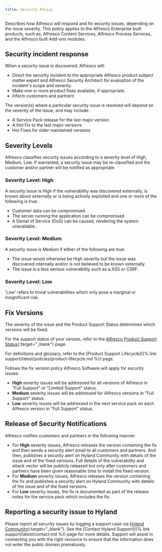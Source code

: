 ```yaml
---
title: Security Policy
---
```


Describes how Alfresco will respond and fix security issues, depending on the issue severity. This policy applies to the Alfresco Enterprise built products, such as, Alfresco Content Services, Alfresco Process Services, and the Alfresco built Add-ons modules.

## Security incident response

When a security issue is discovered, Alfresco will:

* Direct the security incident to the appropriate Alfresco product subject matter expert and Alfresco Security Architect for evaluation of the incident's scope and severity.
* Make one or more product fixes available, if appropriate.
* Inform customers and partners

The version(s) where a particular security issue is resolved will depend on the severity of the issue, and may include:

* A Service Pack release for the last major version
* A Hot Fix to the last major versions
* Hot Fixes for older maintained versions

## Severity Levels

Alfresco classifies security issues according to a severity level of High, Medium, Low. If warranted, a security issue may be re-classified and the customer and/or partner will be notified as appropriate.

### Severity Level: High

A security issue is High if the vulnerability was discovered externally, is known about externally or is being actively exploited and one or more of the following is true:

* Customer data can be compromised
* The server running the application can be compromised
* A Denial of Service (DoS) can be caused, rendering the system unavailable .

### Severity Level: Medium

A security issue is Medium if either of the following are true:

* The issue would otherwise be High severity but the issue was discovered internally and/or is not believed to be known externally
* The issue is a less serious vulnerability such as a XSS or CSRF.

### Severity Level: Low

'Low' refers to trivial vulnerabilities which only pose a marginal or insignificant risk.

## Fix Versions

The severity of the issue and the Product Support Status determines which versions will be fixed.

For the support status of your version, refer to the [Alfresco Product Support Status](https://www.alfresco.com/services/subscription/technical-support/product-support-status){:target="_blank"} page.

For definitions and glossary, refer to the [Product Support Lifecycle]({% link support/latest/policies/product-lifecycle.md %}) page.

Follows the fix version policy Alfresco Software will apply for security issues:

* **High** severity issues will be addressed for all versions of Alfresco in "Full Support" or "Limited Support" status.
* **Medium** severity issues will be addressed for Alfresco versions in "Full Support" status.
* **Low** severity issues will be addressed in the next service pack on each Alfresco version in "Full Support" status.

## Release of Security Notifications

Alfresco notifies customers and partners in the following manner:

* For **High** severity issues, Alfresco releases the version containing the fix and then sends a security alert email to all customers and partners. And then, publishes a security alert on Hyland Community with details of the issue and of the fixed versions. Full details of the vulnerability and attack vector will be publicly released but only after customers and partners have been given reasonable time to install the fixed version.
* For **Medium** severity issues, Alfresco releases the version containing the fix and publishes a security alert on Hyland Community with details of the issue and of the fixed versions.
* For **Low** severity issues, the fix is documented as part of the release notes for the service pack which includes the fix.

## Reporting a security issue to Hyland

Please report all security issues by logging a support case via [Hyland Community](https://community.hyland.com/){:target="_blank"}. See the [Contact Hyland Support]({% link support/latest/contact.md %}) page for more details. Support will assist in connecting you with the right resource to ensure that the information does not enter the public domain prematurely.
